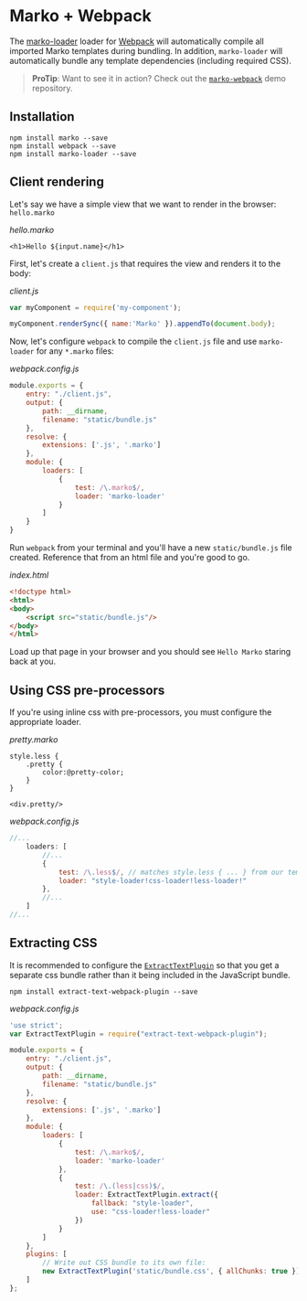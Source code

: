 # Marko + Webpack

The [marko-loader](https://github.com/marko-js/marko-loader) loader for [Webpack](https://webpack.github.io/) will automatically compile all imported Marko templates during bundling. In addition, `marko-loader` will automatically bundle any template dependencies (including required CSS).

> **ProTip**: Want to see it in action? Check out the [`marko-webpack`](https://github.com/marko-js-samples/marko-webpack) demo repository.

## Installation

```
npm install marko --save
npm install webpack --save
npm install marko-loader --save
```

## Client rendering

Let's say we have a simple view that we want to render in the browser: `hello.marko`

_hello.marko_
```marko
<h1>Hello ${input.name}</h1>
```

First, let's create a `client.js` that requires the view and renders it to the body:

_client.js_
```js
var myComponent = require('my-component');

myComponent.renderSync({ name:'Marko' }).appendTo(document.body);
```

Now, let's configure `webpack` to compile the `client.js` file and use `marko-loader` for any `*.marko` files:

_webpack.config.js_
```js
module.exports = {
    entry: "./client.js",
    output: {
        path: __dirname,
        filename: "static/bundle.js"
    },
    resolve: {
        extensions: ['.js', '.marko']
    },
    module: {
        loaders: [
            {
                test: /\.marko$/,
                loader: 'marko-loader'
            }
        ]
    }
}
```

Run `webpack` from your terminal and you'll have a new `static/bundle.js` file created.  Reference that from an html file and you're good to go.

_index.html_
```html
<!doctype html>
<html>
<body>
    <script src="static/bundle.js"/>
</body>
</html>
```

Load up that page in your browser and you should see `Hello Marko` staring back at you.

## Using CSS pre-processors

If you're using inline css with pre-processors, you must configure the appropriate loader.

_pretty.marko_
```marko
style.less {
    .pretty {
        color:@pretty-color;
    }
}

<div.pretty/>
```

_webpack.config.js_
```js
//...
    loaders: [
        //...
        {
            test: /\.less$/, // matches style.less { ... } from our template
            loader: "style-loader!css-loader!less-loader!"
        },
        //...
    ]
//...
```
## Extracting CSS

It is recommended to configure the [`ExtractTextPlugin`](https://www.npmjs.com/package/extract-text-webpack-plugin) so that you get a separate css bundle rather than it being included in the JavaScript bundle.

```
npm install extract-text-webpack-plugin --save
```

_webpack.config.js_
```js
'use strict';
var ExtractTextPlugin = require("extract-text-webpack-plugin");

module.exports = {
    entry: "./client.js",
    output: {
        path: __dirname,
        filename: "static/bundle.js"
    },
    resolve: {
        extensions: ['.js', '.marko']
    },
    module: {
        loaders: [
            {
                test: /\.marko$/,
                loader: 'marko-loader'
            },
            {
                test: /\.(less|css)$/,
                loader: ExtractTextPlugin.extract({
                    fallback: "style-loader",
                    use: "css-loader!less-loader"
                })
            }
        ]
    },
    plugins: [
        // Write out CSS bundle to its own file:
        new ExtractTextPlugin('static/bundle.css', { allChunks: true })
    ]
};
```